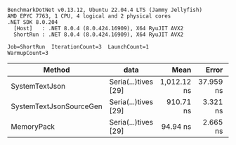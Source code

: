 ```

BenchmarkDotNet v0.13.12, Ubuntu 22.04.4 LTS (Jammy Jellyfish)
AMD EPYC 7763, 1 CPU, 4 logical and 2 physical cores
.NET SDK 8.0.204
  [Host]   : .NET 8.0.4 (8.0.424.16909), X64 RyuJIT AVX2
  ShortRun : .NET 8.0.4 (8.0.424.16909), X64 RyuJIT AVX2

Job=ShortRun  IterationCount=3  LaunchCount=1  
WarmupCount=3  

```
| Method                  | data                 | Mean        | Error     | StdDev   | Min         | Max         | Gen0   | Allocated |
|------------------------ |--------------------- |------------:|----------:|---------:|------------:|------------:|-------:|----------:|
| SystemTextJson          | Seria(...)tives [29] | 1,012.12 ns | 37.959 ns | 2.081 ns | 1,010.30 ns | 1,014.39 ns | 0.0038 |     464 B |
| SystemTextJsonSourceGen | Seria(...)tives [29] |   910.71 ns |  3.321 ns | 0.182 ns |   910.53 ns |   910.90 ns | 0.0067 |     568 B |
| MemoryPack              | Seria(...)tives [29] |    94.94 ns |  2.665 ns | 0.146 ns |    94.78 ns |    95.05 ns | 0.0014 |     120 B |
